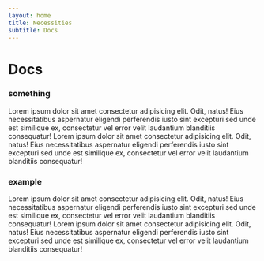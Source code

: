```yaml
---
layout: home
title: Necessities
subtitle: Docs
---
```


# Docs

### something

Lorem ipsum dolor sit amet consectetur adipisicing elit. Odit, natus! Eius necessitatibus aspernatur eligendi perferendis iusto sint excepturi sed unde est similique ex, consectetur vel error velit laudantium blanditiis consequatur! Lorem ipsum dolor sit amet consectetur adipisicing elit. Odit, natus! Eius necessitatibus aspernatur eligendi perferendis iusto sint excepturi sed unde est similique ex, consectetur vel error velit laudantium blanditiis consequatur!

### example

Lorem ipsum dolor sit amet consectetur adipisicing elit. Odit, natus! Eius necessitatibus aspernatur eligendi perferendis iusto sint excepturi sed unde est similique ex, consectetur vel error velit laudantium blanditiis consequatur! Lorem ipsum dolor sit amet consectetur adipisicing elit. Odit, natus! Eius necessitatibus aspernatur eligendi perferendis iusto sint excepturi sed unde est similique ex, consectetur vel error velit laudantium blanditiis consequatur! 